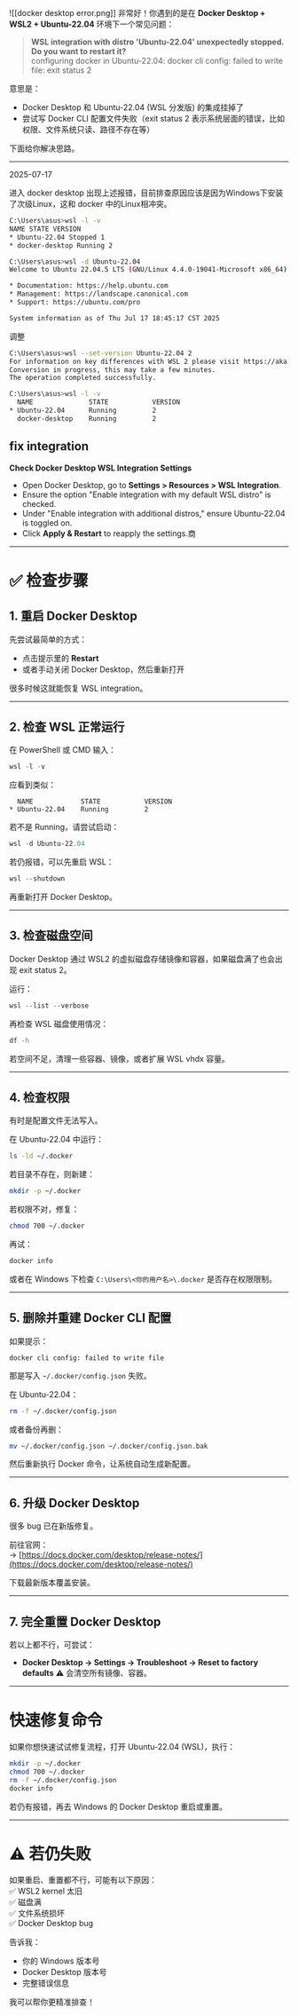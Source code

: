 ![[docker desktop error.png]]
非常好！你遇到的是在 **Docker Desktop + WSL2 + Ubuntu-22.04** 环境下一个常见问题：

> **WSL integration with distro 'Ubuntu-22.04' unexpectedly stopped. Do you want to restart it?**  
> configuring docker in Ubuntu-22.04: docker cli config: failed to write file: exit status 2

意思是：

- Docker Desktop 和 Ubuntu-22.04 (WSL 分发版) 的集成挂掉了
- 尝试写 Docker CLI 配置文件失败（exit status 2 表示系统层面的错误，比如权限、文件系统只读、路径不存在等）

下面给你解决思路。

---

2025-07-17

进入 docker desktop 出现上述报错，目前排查原因应该是因为Windows下安装了次级Linux，这和 docker 中的Linux相冲突。

```bash
C:\Users\asus>wsl -l -v 
NAME STATE VERSION 
* Ubuntu-22.04 Stopped 1 
* docker-desktop Running 2

C:\Users\asus>wsl -d Ubuntu-22.04 
Welcome to Ubuntu 22.04.5 LTS (GNU/Linux 4.4.0-19041-Microsoft x86_64)

* Documentation: https://help.ubuntu.com 
* Management: https://landscape.canonical.com 
* Support: https://ubuntu.com/pro

System information as of Thu Jul 17 18:45:17 CST 2025
```

调整
```bash
C:\Users\asus>wsl --set-version Ubuntu-22.04 2
For information on key differences with WSL 2 please visit https://aka.ms/wsl2
Conversion in progress, this may take a few minutes.
The operation completed successfully.
```

```bash
C:\Users\asus>wsl -l -v
  NAME              STATE           VERSION
* Ubuntu-22.04      Running         2
  docker-desktop    Running         2
```

## fix integration

**Check Docker Desktop WSL Integration Settings**

- Open Docker Desktop, go to **Settings > Resources > WSL Integration**.
- Ensure the option "Enable integration with my default WSL distro" is checked.
- Under "Enable integration with additional distros," ensure Ubuntu-22.04 is toggled on.
- Click **Apply & Restart** to reapply the settings.商
---

# ✅ **检查步骤**

## 1. 重启 Docker Desktop

先尝试最简单的方式：

- 点击提示里的 **Restart**
- 或者手动关闭 Docker Desktop，然后重新打开

很多时候这就能恢复 WSL integration。

---

## 2. 检查 WSL 正常运行

在 PowerShell 或 CMD 输入：

```powershell
wsl -l -v
```

应看到类似：

```
  NAME            STATE           VERSION
* Ubuntu-22.04    Running         2
```

若不是 Running，请尝试启动：

```powershell
wsl -d Ubuntu-22.04
```

若仍报错，可以先重启 WSL：

```powershell
wsl --shutdown
```

再重新打开 Docker Desktop。

---

## 3. 检查磁盘空间

Docker Desktop 通过 WSL2 的虚拟磁盘存储镜像和容器，如果磁盘满了也会出现 exit status 2。

运行：

```powershell
wsl --list --verbose
```

再检查 WSL 磁盘使用情况：

```bash
df -h
```

若空间不足，清理一些容器、镜像，或者扩展 WSL vhdx 容量。

---

## 4. 检查权限

有时是配置文件无法写入。

在 Ubuntu-22.04 中运行：

```bash
ls -ld ~/.docker
```

若目录不存在，则新建：

```bash
mkdir -p ~/.docker
```

若权限不对，修复：

```bash
chmod 700 ~/.docker
```

再试：

```bash
docker info
```

或者在 Windows 下检查 `C:\Users\<你的用户名>\.docker` 是否存在权限限制。

---

## 5. 删除并重建 Docker CLI 配置

如果提示：

```
docker cli config: failed to write file
```

那是写入 `~/.docker/config.json` 失败。

在 Ubuntu-22.04：

```bash
rm -f ~/.docker/config.json
```

或者备份再删：

```bash
mv ~/.docker/config.json ~/.docker/config.json.bak
```

然后重新执行 Docker 命令，让系统自动生成新配置。

---

## 6. 升级 Docker Desktop

很多 bug 已在新版修复。

前往官网：  
→ [https://docs.docker.com/desktop/release-notes/](https://docs.docker.com/desktop/release-notes/)

下载最新版本覆盖安装。

---

## 7. 完全重置 Docker Desktop

若以上都不行，可尝试：

- **Docker Desktop → Settings → Troubleshoot → Reset to factory defaults**
⚠️ 会清空所有镜像、容器。

---

# 快速修复命令

如果你想快速试试修复流程，打开 Ubuntu-22.04 (WSL)，执行：

```bash
mkdir -p ~/.docker
chmod 700 ~/.docker
rm -f ~/.docker/config.json
docker info
```

若仍有报错，再去 Windows 的 Docker Desktop 重启或重置。

---

# ⚠️ 若仍失败

如果重启、重置都不行，可能有以下原因：  
✅ WSL2 kernel 太旧  
✅ 磁盘满  
✅ 文件系统损坏  
✅ Docker Desktop bug

告诉我：

- 你的 Windows 版本号
- Docker Desktop 版本号
- 完整错误信息

我可以帮你更精准排查！